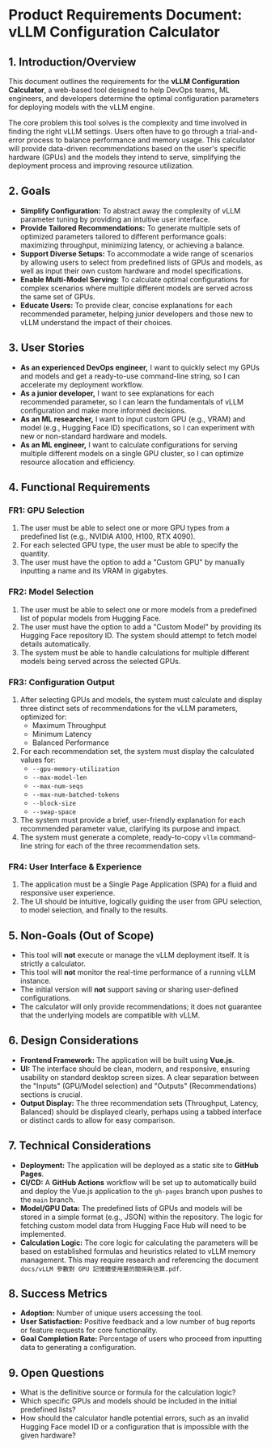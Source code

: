 # Product Requirements Document: vLLM Configuration Calculator

## 1. Introduction/Overview

This document outlines the requirements for the **vLLM Configuration Calculator**, a web-based tool designed to help DevOps teams, ML engineers, and developers determine the optimal configuration parameters for deploying models with the vLLM engine.

The core problem this tool solves is the complexity and time involved in finding the right vLLM settings. Users often have to go through a trial-and-error process to balance performance and memory usage. This calculator will provide data-driven recommendations based on the user's specific hardware (GPUs) and the models they intend to serve, simplifying the deployment process and improving resource utilization.

## 2. Goals

* **Simplify Configuration:** To abstract away the complexity of vLLM parameter tuning by providing an intuitive user interface.
* **Provide Tailored Recommendations:** To generate multiple sets of optimized parameters tailored to different performance goals: maximizing throughput, minimizing latency, or achieving a balance.
* **Support Diverse Setups:** To accommodate a wide range of scenarios by allowing users to select from predefined lists of GPUs and models, as well as input their own custom hardware and model specifications.
* **Enable Multi-Model Serving:** To calculate optimal configurations for complex scenarios where multiple different models are served across the same set of GPUs.
* **Educate Users:** To provide clear, concise explanations for each recommended parameter, helping junior developers and those new to vLLM understand the impact of their choices.

## 3. User Stories

* **As an experienced DevOps engineer,** I want to quickly select my GPUs and models and get a ready-to-use command-line string, so I can accelerate my deployment workflow.
* **As a junior developer,** I want to see explanations for each recommended parameter, so I can learn the fundamentals of vLLM configuration and make more informed decisions.
* **As an ML researcher,** I want to input custom GPU (e.g., VRAM) and model (e.g., Hugging Face ID) specifications, so I can experiment with new or non-standard hardware and models.
* **As an ML engineer,** I want to calculate configurations for serving multiple different models on a single GPU cluster, so I can optimize resource allocation and efficiency.

## 4. Functional Requirements

### FR1: GPU Selection

1. The user must be able to select one or more GPU types from a predefined list (e.g., NVIDIA A100, H100, RTX 4090).
2. For each selected GPU type, the user must be able to specify the quantity.
3. The user must have the option to add a "Custom GPU" by manually inputting a name and its VRAM in gigabytes.

### FR2: Model Selection

1. The user must be able to select one or more models from a predefined list of popular models from Hugging Face.
2. The user must have the option to add a "Custom Model" by providing its Hugging Face repository ID. The system should attempt to fetch model details automatically.
3. The system must be able to handle calculations for multiple different models being served across the selected GPUs.

### FR3: Configuration Output

1. After selecting GPUs and models, the system must calculate and display three distinct sets of recommendations for the vLLM parameters, optimized for:
    * Maximum Throughput
    * Minimum Latency
    * Balanced Performance
2. For each recommendation set, the system must display the calculated values for:
    * `--gpu-memory-utilization`
    * `--max-model-len`
    * `--max-num-seqs`
    * `--max-num-batched-tokens`
    * `--block-size`
    * `--swap-space`
3. The system must provide a brief, user-friendly explanation for each recommended parameter value, clarifying its purpose and impact.
4. The system must generate a complete, ready-to-copy `vllm` command-line string for each of the three recommendation sets.

### FR4: User Interface & Experience

1. The application must be a Single Page Application (SPA) for a fluid and responsive user experience.
2. The UI should be intuitive, logically guiding the user from GPU selection, to model selection, and finally to the results.

## 5. Non-Goals (Out of Scope)

* This tool will **not** execute or manage the vLLM deployment itself. It is strictly a calculator.
* This tool will **not** monitor the real-time performance of a running vLLM instance.
* The initial version will **not** support saving or sharing user-defined configurations.
* The calculator will only provide recommendations; it does not guarantee that the underlying models are compatible with vLLM.

## 6. Design Considerations

* **Frontend Framework:** The application will be built using **Vue.js**.
* **UI:** The interface should be clean, modern, and responsive, ensuring usability on standard desktop screen sizes. A clear separation between the "Inputs" (GPU/Model selection) and "Outputs" (Recommendations) sections is crucial.
* **Output Display:** The three recommendation sets (Throughput, Latency, Balanced) should be displayed clearly, perhaps using a tabbed interface or distinct cards to allow for easy comparison.

## 7. Technical Considerations

* **Deployment:** The application will be deployed as a static site to **GitHub Pages**.
* **CI/CD:** A **GitHub Actions** workflow will be set up to automatically build and deploy the Vue.js application to the `gh-pages` branch upon pushes to the `main` branch.
* **Model/GPU Data:** The predefined lists of GPUs and models will be stored in a simple format (e.g., JSON) within the repository. The logic for fetching custom model data from Hugging Face Hub will need to be implemented.
* **Calculation Logic:** The core logic for calculating the parameters will be based on established formulas and heuristics related to vLLM memory management. This may require research and referencing the document `docs/vLLM 參數對 GPU 記憶體使用量的關係與估算.pdf`.

## 8. Success Metrics

* **Adoption:** Number of unique users accessing the tool.
* **User Satisfaction:** Positive feedback and a low number of bug reports or feature requests for core functionality.
* **Goal Completion Rate:** Percentage of users who proceed from inputting data to generating a configuration.

## 9. Open Questions

* What is the definitive source or formula for the calculation logic?
* Which specific GPUs and models should be included in the initial predefined lists?
* How should the calculator handle potential errors, such as an invalid Hugging Face model ID or a configuration that is impossible with the given hardware?

